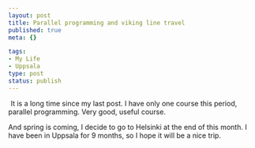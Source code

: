 ```yaml
--- 
layout: post
title: Parallel programming and viking line travel
published: true
meta: {}

tags: 
- My Life
- Uppsala
type: post
status: publish
---
```

<a class="tt-flickr tt-flickr-Square" title="things to come" href="http://www.flickr.com/photos/dyrkwyst/4362968026/"><img class="alignnone" src="http://farm3.static.flickr.com/2698/4362968026_7ec21844d4_s.jpg" alt="things to come" width="1" height="1" /></a> It is a long time since my last post. I have only one course this period, parallel programming. Very good, useful course.

And spring is coming, I decide to go to Helsinki at the end of this month. I have been in Uppsala for 9 months, so I hope it will be a nice trip.
